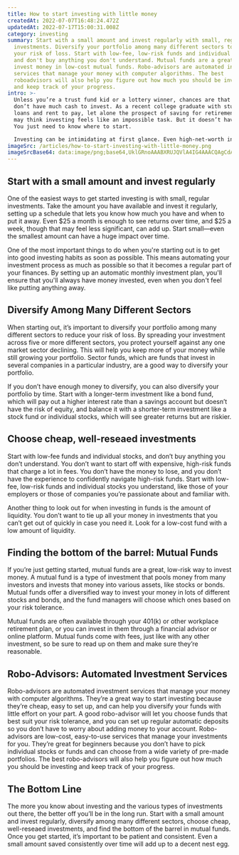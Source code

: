 ```yaml
---
title: How to start investing with little money
createdAt: 2022-07-07T16:48:24.472Z
updatedAt: 2022-07-17T15:00:31.008Z
category: investing
summary: Start with a small amount and invest regularly with small, regular
  investments. Diversify your portfolio among many different sectors to reduce
  your risk of loss. Start with low-fee, low-risk funds and individual stocks,
  and don't buy anything you don't understand. Mutual funds are a great way to
  invest money in low-cost mutual funds. Robo-advisors are automated investment
  services that manage your money with computer algorithms. The best
  roboadvisors will also help you figure out how much you should be investing
  and keep track of your progress.
intro: >-
  Unless you’re a trust fund kid or a lottery winner, chances are that you
  don’t have much cash to invest. As a recent college graduate with student
  loans and rent to pay, let alone the prospect of saving for retirement, you
  may think investing feels like an impossible task. But it doesn’t have to be.
  You just need to know where to start. 

  Investing can be intimidating at first glance. Even high-net-worth individuals struggle finding trustworthy advisors who specialize in helping those with little capital get started in the market—until now. The following simple strategies will help any investor begin investing with little money and see returns over time. Keep reading for more details and examples of how much you could stand to gain from investing even a small amount now and maintaining that habit for the long term.
imageSrc: /articles/how-to-start-investing-with-little-money.png
imageSrcBase64: data:image/png;base64,UklGRnoAAABXRUJQVlA4IG4AAACQAgCdASoKAAoAAUAmJbACdLoAEJKX++GgYhEQ4AD+6ADGluC/tGAv9ytq4JvtIIZLK0XvqHWy+HxVeH/pJbZQpYWboRqCHdn/MLGfjI4u+qjDL/iItG3ruCpe65c8rPkDuAqUTLiJGfHS/gAAAA==
---
```


## Start with a small amount and invest regularly

One of the easiest ways to get started investing is with small, regular investments. Take the amount you have available and invest it regularly, setting up a schedule that lets you know how much you have and when to put it away. Even $25 a month is enough to see returns over time, and $25 a week, though that may feel less significant, can add up. Start small—even the smallest amount can have a huge impact over time.

One of the most important things to do when you're starting out is to get into good investing habits as soon as possible. This means automating your investment process as much as possible so that it becomes a regular part of your finances. By setting up an automatic monthly investment plan, you'll ensure that you'll always have money invested, even when you don't feel like putting anything away.

## Diversify Among Many Different Sectors

When starting out, it’s important to diversify your portfolio among many different sectors to reduce your risk of loss. By spreading your investment across five or more different sectors, you protect yourself against any one market sector declining. This will help you keep more of your money while still growing your portfolio. Sector funds, which are funds that invest in several companies in a particular industry, are a good way to diversify your portfolio.

If you don’t have enough money to diversify, you can also diversify your portfolio by time. Start with a longer-term investment like a bond fund, which will pay out a higher interest rate than a savings account but doesn’t have the risk of equity, and balance it with a shorter-term investment like a stock fund or individual stocks, which will see greater returns but are riskier.

## Choose cheap, well-reseaed investments

Start with low-fee funds and individual stocks, and don’t buy anything you don’t understand. You don’t want to start off with expensive, high-risk funds that charge a lot in fees. You don’t have the money to lose, and you don’t have the experience to confidently navigate high-risk funds. Start with low-fee, low-risk funds and individual stocks you understand, like those of your employers or those of companies you’re passionate about and familiar with.

Another thing to look out for when investing in funds is the amount of liquidity. You don’t want to tie up all your money in investments that you can’t get out of quickly in case you need it. Look for a low-cost fund with a low amount of liquidity.

## Finding the bottom of the barrel: Mutual Funds

If you’re just getting started, mutual funds are a great, low-risk way to invest money. A mutual fund is a type of investment that pools money from many investors and invests that money into various assets, like stocks or bonds. Mutual funds offer a diversified way to invest your money in lots of different stocks and bonds, and the fund managers will choose which ones based on your risk tolerance.

Mutual funds are often available through your 401(k) or other workplace retirement plan, or you can invest in them through a financial advisor or online platform. Mutual funds come with fees, just like with any other investment, so be sure to read up on them and make sure they’re reasonable.

## Robo-Advisors: Automated Investment Services

Robo-advisors are automated investment services that manage your money with computer algorithms. They’re a great way to start investing because they’re cheap, easy to set up, and can help you diversify your funds with little effort on your part. A good robo-advisor will let you choose funds that best suit your risk tolerance, and you can set up regular automatic deposits so you don’t have to worry about adding money to your account.
Robo-advisors are low-cost, easy-to-use services that manage your investments for you. They’re great for beginners because you don’t have to pick individual stocks or funds and can choose from a wide variety of pre-made portfolios. The best robo-advisors will also help you figure out how much you should be investing and keep track of your progress.

## The Bottom Line

The more you know about investing and the various types of investments out there, the better off you’ll be in the long run. Start with a small amount and invest regularly, diversify among many different sectors, choose cheap, well-reseaed investments, and find the bottom of the barrel in mutual funds. Once you get started, it’s important to be patient and consistent. Even a small amount saved consistently over time will add up to a decent nest egg.
